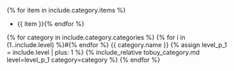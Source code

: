 {% for item in include.category.items %}
- {{ item }}{% endfor %}

{% for category in include.category.categories %}
{% for i in (1..include.level) %}#{% endfor %} {{ category.name }}
{% assign level_p_1 = include.level | plus: 1 %}
{% include_relative tobuy_category.md level=level_p_1 category=category %}
{% endfor %}
